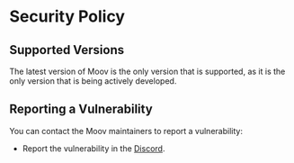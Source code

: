 # Security Policy

## Supported Versions

The latest version of Moov is the only version that is supported, as it is the only version that is being actively developed.

## Reporting a Vulnerability

You can contact the Moov maintainers to report a vulnerability:
 - Report the vulnerability in the [Discord](https://docs.undi.rest/links/discord).
